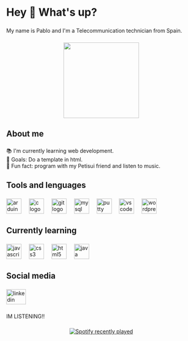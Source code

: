 <h1 align="left">Hey 👋 What's up?</h1>

###

<p align="left">My name is Pablo and I'm a Telecommunication technician from Spain.</p>

###

<div align="center">
  <img height="200" src="https://i.pinimg.com/originals/b0/20/a2/b020a222e503adfc005b54d8585d6ad3.gif"  />
</div>

###

<h2 align="left">About me</h2>

###

<p align="left">📚 I'm currently learning web development.<br>🎯 Goals: Do a template in html.<br>🎲 Fun fact: program with my Petisui friend and listen to music.</p>

###

<h2 align="left">Tools and lenguages</h2>

###

<div align="left">
  <img src="https://cdn.jsdelivr.net/gh/devicons/devicon/icons/arduino/arduino-original.svg" height="40" alt="arduino logo"  />
  <img width="12" />
  <img src="https://cdn.jsdelivr.net/gh/devicons/devicon/icons/c/c-original.svg" height="40" alt="c logo"  />
  <img width="12" />
  <img src="https://cdn.jsdelivr.net/gh/devicons/devicon/icons/git/git-original.svg" height="40" alt="git logo"  />
  <img width="12" />
  <img src="https://cdn.jsdelivr.net/gh/devicons/devicon/icons/mysql/mysql-original.svg" height="40" alt="mysql logo"  />
  <img width="12" />
  <img src="https://cdn.jsdelivr.net/gh/devicons/devicon/icons/putty/putty-original.svg" height="40" alt="putty logo"  />
  <img width="12" />
  <img src="https://cdn.jsdelivr.net/gh/devicons/devicon/icons/vscode/vscode-original.svg" height="40" alt="vscode logo"  />
  <img width="12" />
  <img src="https://cdn.jsdelivr.net/gh/devicons/devicon/icons/wordpress/wordpress-original.svg" height="40" alt="wordpress logo"  />
</div>

###

<h2 align="left">Currently learning</h2>

###

<div align="left">
  <img src="https://cdn.jsdelivr.net/gh/devicons/devicon/icons/javascript/javascript-original.svg" height="40" alt="javascript logo"  />
  <img width="12" />
  <img src="https://cdn.jsdelivr.net/gh/devicons/devicon/icons/css3/css3-original.svg" height="40" alt="css3 logo"  />
  <img width="12" />
  <img src="https://cdn.jsdelivr.net/gh/devicons/devicon/icons/html5/html5-original.svg" height="40" alt="html5 logo"  />
  <img width="12" />
  <img src="https://cdn.jsdelivr.net/gh/devicons/devicon/icons/java/java-original.svg" height="40" alt="java logo"  />
</div>

###

<div align="left">
</div>

###

<h2 align="left">Social media</h2>

###

<div align="left">
  <a href="https://www.linkedin.com/in/pablixtico/" target="_blank">
    <img src="https://raw.githubusercontent.com/maurodesouza/profile-readme-generator/master/src/assets/icons/social/linkedin/default.svg" width="52" height="40" alt="linkedin logo"  />
  </a>
</div>

###

<p align="left">IM LISTENING!!</p>

###

<div align="center">
  <a href="https://open.spotify.com/user/314nches6gjwbjhawntbkqootvw4">
    <img src="https://spotify-recently-played-readme.vercel.app/api?user=314nches6gjwbjhawntbkqootvw4&count=5" alt="Spotify recently played"  />
  </a>
</div>

###

